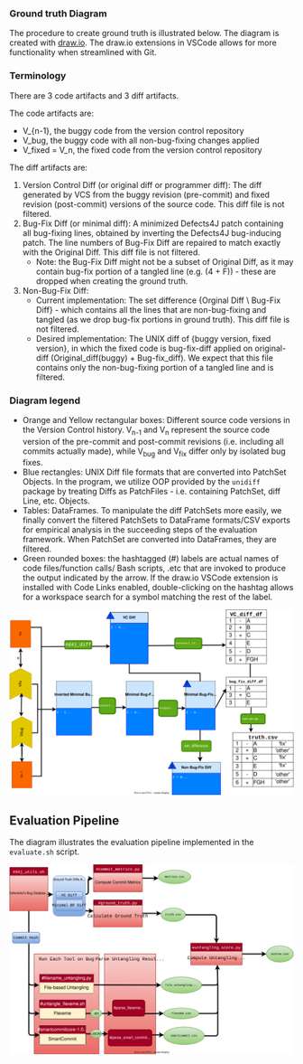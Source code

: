 

### Ground truth Diagram
The procedure to create ground truth is illustrated below. The diagram is created with [draw.io](https://app.diagrams.net/). The draw.io extensions in VSCode allows for more functionality when streamlined with Git.

### Terminology
There are 3 code artifacts and 3 diff artifacts.

The code artifacts are:
* V_{n-1}, the buggy code from the version control repository
* V_bug, the buggy code with all non-bug-fixing changes applied
* V_fixed = V_n, the fixed code from the version control repository

The diff artifacts are:
1. Version Control Diff (or original diff or programmer diff): The diff generated by VCS from the buggy revision (pre-commit) and fixed revision (post-commit) versions of the source code. This diff file is not filtered. 
2. Bug-Fix Diff (or minimal diff): A minimized Defects4J patch containing all bug-fixing lines, obtained by inverting the Defects4J bug-inducing patch. The line numbers of Bug-Fix Diff are repaired to match exactly with the Original Diff. This diff file is not filtered.
    - Note: the Bug-Fix Diff might not be a subset of Original Diff, as it may contain bug-fix portion of a tangled line (e.g. (4 + F)) - these are dropped when creating the ground truth. 
3. Non-Bug-Fix Diff:
    - Current implementation: The set difference {Orginal Diff \ Bug-Fix Diff} - which contains all the lines that are non-bug-fixing and tangled (as we drop bug-fix portions in ground truth). This diff file is not filtered.
    - Desired implementation: The UNIX diff of {buggy version, fixed version}, in which the fixed code is bug-fix-diff applied on original-diff (Original_diff(buggy) + Bug-fix_diff). We expect that this file contains only the non-bug-fixing portion of a tangled line and is filtered.

### Diagram legend
- Orange and Yellow rectangular boxes: Different source code versions in the Version Control history. V<sub>n-1</sub> and V<sub>n</sub> represent the source code version of the pre-commit and post-commit revisions (i.e. including all commits actually made), while  V<sub>bug</sub> and V<sub>fix</sub> differ only by isolated bug fixes.
- Blue rectangles: UNIX Diff file formats that are converted into PatchSet Objects. In the program, we utilize OOP provided by the `unidiff` package by treating Diffs as PatchFiles - i.e. containing PatchSet, diff Line, etc. Objects. 
- Tables: DataFrames. To manipulate the diff PatchSets more easily, we finally convert the filtered PatchSets to DataFrame formats/CSV exports for empirical analysis in the succeeding steps of the evaluation framework. When PatchSet are converted into DataFrames, they are filtered.
- Green rounded boxes: the hashtagged (#) labels are actual names of code files/function calls/ Bash scripts, .etc that are invoked to produce the output indicated by the arrow. If the draw.io VSCode extension is installed with Code Links enabled, double-clicking on the hashtag allows for a workspace search for a symbol matching the rest of the label.


![Ground truth](./diffs.drawio.svg)

## Evaluation Pipeline
The diagram illustrates the evaluation pipeline implemented in the `evaluate.sh` script.

![Evaluation Pipeline](./pipeline.drawio.svg)
